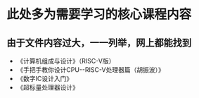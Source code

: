 # 此处多为需要学习的核心课程内容
## 由于文件内容过大，一一列举，网上都能找到
- 《计算机组成与设计》（RISC-V版）
- 《手把手教你设计CPU--RISC-V处理器篇（胡振波）》
- 《数字IC设计入门》
- 《超标量处理器设计》
